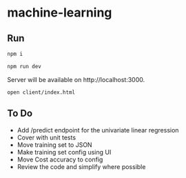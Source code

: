 # machine-learning

## Run

```bash
npm i
```

```bash
npm run dev
```

Server will be available on http://localhost:3000.

```
open client/index.html
```


## To Do
- Add /predict endpoint for the univariate linear regression
- Cover with unit tests
- Move training set to JSON
- Make training set config using UI
- Move Cost accuracy to config
- Review the code and simplify where possible

